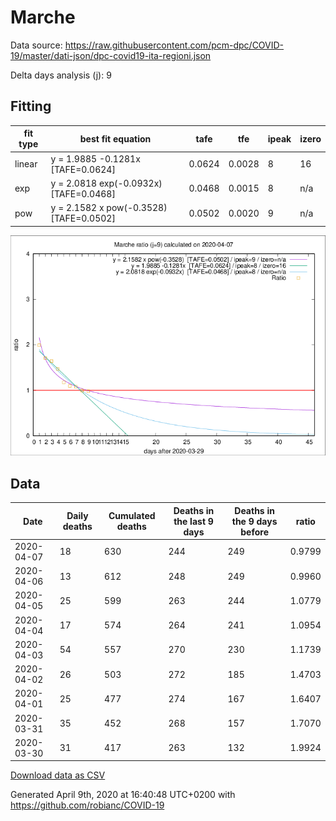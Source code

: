 # Marche

Data source: https://raw.githubusercontent.com/pcm-dpc/COVID-19/master/dati-json/dpc-covid19-ita-regioni.json

Delta days analysis (j): 9

## Fitting 
|fit type|best fit equation|tafe|tfe|ipeak|izero|
|-------|-----|--------|------|---|---|
|linear|y = 1.9885 -0.1281x  [TAFE=0.0624]|0.0624|0.0028|8|16|
|exp|y = 2.0818 exp(-0.0932x)  [TAFE=0.0468]|0.0468|0.0015|8|n/a|
|pow|y = 2.1582 x pow(-0.3528)  [TAFE=0.0502]|0.0502|0.0020|9|n/a|

![Plot](COVID-19_marche_j9_2020-04-07.png)

## Data
|Date|Daily deaths|Cumulated deaths|Deaths in the last 9 days|Deaths in the 9 days before|ratio|
|----|----------|-----------|-------|--------------------|-----|
|2020-04-07|18|630|244|249|0.9799|
|2020-04-06|13|612|248|249|0.9960|
|2020-04-05|25|599|263|244|1.0779|
|2020-04-04|17|574|264|241|1.0954|
|2020-04-03|54|557|270|230|1.1739|
|2020-04-02|26|503|272|185|1.4703|
|2020-04-01|25|477|274|167|1.6407|
|2020-03-31|35|452|268|157|1.7070|
|2020-03-30|31|417|263|132|1.9924|

[Download data as CSV](COVID-19_marche_j9_2020-04-07.csv)

Generated April 9th, 2020 at 16:40:48 UTC+0200 with https://github.com/robianc/COVID-19
